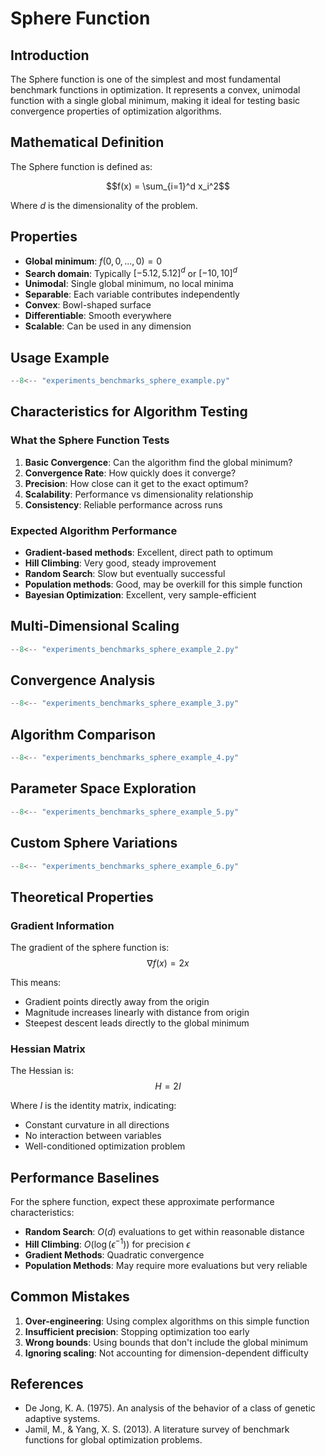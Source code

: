 # Sphere Function

## Introduction

The Sphere function is one of the simplest and most fundamental benchmark functions in optimization. It represents a convex, unimodal function with a single global minimum, making it ideal for testing basic convergence properties of optimization algorithms.

## Mathematical Definition

The Sphere function is defined as:

$$f(x) = \sum_{i=1}^d x_i^2$$

Where $d$ is the dimensionality of the problem.

## Properties

- **Global minimum**: $f(0, 0, ..., 0) = 0$
- **Search domain**: Typically $[-5.12, 5.12]^d$ or $[-10, 10]^d$
- **Unimodal**: Single global minimum, no local minima
- **Separable**: Each variable contributes independently
- **Convex**: Bowl-shaped surface
- **Differentiable**: Smooth everywhere
- **Scalable**: Can be used in any dimension

## Usage Example

```python
--8<-- "experiments_benchmarks_sphere_example.py"
```

## Characteristics for Algorithm Testing

### What the Sphere Function Tests

1. **Basic Convergence**: Can the algorithm find the global minimum?
2. **Convergence Rate**: How quickly does it converge?
3. **Precision**: How close can it get to the exact optimum?
4. **Scalability**: Performance vs dimensionality relationship
5. **Consistency**: Reliable performance across runs

### Expected Algorithm Performance

- **Gradient-based methods**: Excellent, direct path to optimum
- **Hill Climbing**: Very good, steady improvement
- **Random Search**: Slow but eventually successful
- **Population methods**: Good, may be overkill for this simple function
- **Bayesian Optimization**: Excellent, very sample-efficient

## Multi-Dimensional Scaling

```python
--8<-- "experiments_benchmarks_sphere_example_2.py"
```

## Convergence Analysis

```python
--8<-- "experiments_benchmarks_sphere_example_3.py"
```

## Algorithm Comparison

```python
--8<-- "experiments_benchmarks_sphere_example_4.py"
```

## Parameter Space Exploration

```python
--8<-- "experiments_benchmarks_sphere_example_5.py"
```

## Custom Sphere Variations

```python
--8<-- "experiments_benchmarks_sphere_example_6.py"
```

## Theoretical Properties

### Gradient Information
The gradient of the sphere function is:
$$\nabla f(x) = 2x$$

This means:
- Gradient points directly away from the origin
- Magnitude increases linearly with distance from origin
- Steepest descent leads directly to the global minimum

### Hessian Matrix
The Hessian is:
$$H = 2I$$

Where $I$ is the identity matrix, indicating:
- Constant curvature in all directions
- No interaction between variables
- Well-conditioned optimization problem

## Performance Baselines

For the sphere function, expect these approximate performance characteristics:

- **Random Search**: $O(d)$ evaluations to get within reasonable distance
- **Hill Climbing**: $O(\log(\epsilon^{-1}))$ for precision $\epsilon$
- **Gradient Methods**: Quadratic convergence
- **Population Methods**: May require more evaluations but very reliable

## Common Mistakes

1. **Over-engineering**: Using complex algorithms on this simple function
2. **Insufficient precision**: Stopping optimization too early
3. **Wrong bounds**: Using bounds that don't include the global minimum
4. **Ignoring scaling**: Not accounting for dimension-dependent difficulty

## References

- De Jong, K. A. (1975). An analysis of the behavior of a class of genetic adaptive systems.
- Jamil, M., & Yang, X. S. (2013). A literature survey of benchmark functions for global optimization problems.
